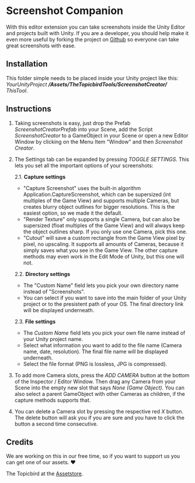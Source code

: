 ﻿# Screenshot Companion

With this editor extension you can take screenshots inside the Unity Editor and projects built with Unity. If you are a developer, you should help make it even more useful by forking the project on [Github](https://github.com/Pfannkuchen/ScreenshotCompanion) so everyone can take great screenshots with ease.


## Installation
This folder simple needs to be placed inside your Unity project like this:
*YourUnityProject __/Assets/TheTopicbirdTools/ScreenshotCreator/__ ThisTool*.


## Instructions
1. Taking screenshots is easy, just drop the Prefab *ScreenshotCreatorPrefab* into your Scene, add the Script *ScreenshotCreator* to a GameObject in your Scene or open a new Editor Window by clicking on the Menu Item "Window" and then *Screenshot Creator*.

2. The Settings tab can be expanded by pressing *TOGGLE SETTINGS*. This lets you set all the important options of your screenshots:

    2.1. __Capture settings__
    - "Capture Screenshot" uses the built-in algorithm Application.CaptureScreenshot, which can be supersized (int multiples of the Game View) and supports multiple Cameras, but creates blurry object outlines for bigger resolutions. This is the easiest option, so we made it the default.
    - "Render Texture" only supports a single Camera, but can also be supersized (float multiples of the Game View) and will always keep the object outlines sharp. If you only use one Camera, pick this one.
    - "Cutout" will save a custom rectangle from the Game View pixel by pixel, no upscaling. It supports all amounts of Cameras, because it simply saves what you see in the Game View. The other capture methods may even work in the Edit Mode of Unity, but this one will not.

    2.2. __Directory settings__
    - The "Custom Name" field lets you pick your own directory name instead of "Screenshots".
    - You can select if you want to save into the main folder of your Unity project or to the presistent path of your OS. The final directory link will be displayed underneath.

    2.3. __File settings__
    - The *Custom Name* field lets you pick your own file name instead of your Unity project name.
    - Select what information you want to add to the file name (Camera name, date, resolution). The final file name will be displayed underneath.
    - Select the file format (PNG is lossless, JPG is compressed).

3. To add more Camera slots, press the *ADD CAMERA* button at the bottom of the Inspector / Editor Window. Then drag any Camera from your Scene into the empty new slot that says *None (Game Object)*. You can also select a parent GameObject with other Cameras as children, if the capture methods supports that.

4. You can delete a Camera slot by pressing the respective red *X* button. The delete button will ask you if you are sure and you have to click the button a second time consecutive.


## Credits
We are working on this in our free time, so if you want to support us you can get one of our assets. ♥

The Topicbird at the [Assetstore](http://u3d.as/gBa).